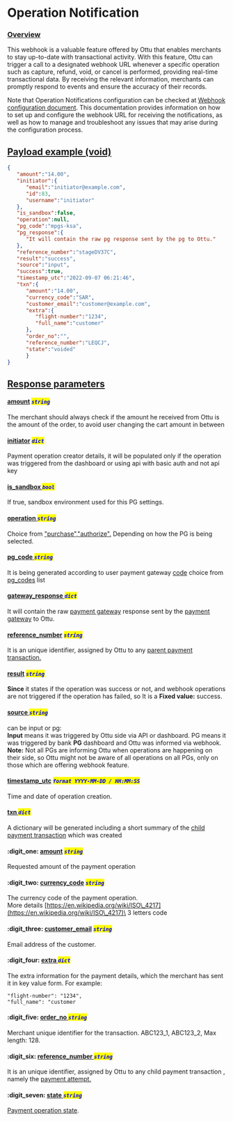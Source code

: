 # Operation Notification

### [Overview](operation-notification.md#overview)

This webhook is a valuable feature offered by Ottu that enables merchants to stay up-to-date with transactional activity. With this feature, Ottu can trigger a call to a designated webhook URL whenever a specific operation such as capture, refund, void, or cancel is performed, providing real-time transactional data. By receiving the relevant information, merchants can promptly respond to events and ensure the accuracy of their records.

Note that Operation Notifications configuration can be checked at [Webhook configuration document](../../user-guide/configuration.md#webhook-configuration). This documentation provides information on how to set up and configure the webhook URL for receiving the notifications, as well as how to manage and troubleshoot any issues that may arise during the configuration process.

## [Payload example (void)](operation-notification.md#payload-example-void)

```json
{
   "amount":"14.00",
   "initiator":{
      "email":"initiator@example.com",
      "id":83,
      "username":"initiator"
   },
   "is_sandbox":false,
   "operation":null,
   "pg_code":"mpgs-ksa",
   "pg_response":{
      "It will contain the raw pg response sent by the pg to Ottu."
   },
   "reference_number":"stageDV37C",
   "result":"success",
   "source":"input",
   "success":true,
   "timestamp_utc":"2022-09-07 06:21:46",
   "txn":{
      "amount":"14.00",
      "currency_code":"SAR",
      "customer_email":"customer@example.com",
      "extra":{
         "flight-number":"1234",
         "full_name":"customer"
      },
      "order_no":"",
      "reference_number":"LEQCJ",
      "state":"voided"
      }
}
```

## [Response parameters](operation-notification.md#response-parameters)

#### [amount](operation-notification.md#amount-string) _<mark style="color:blue;">`string`</mark>_

The merchant should always check if the amount he received from Ottu is the amount of the order, to avoid user changing the cart amount in between

#### [initiator](operation-notification.md#initiator-dict) _<mark style="color:blue;">`dict`</mark>_&#x20;

Payment operation creator details, it will be populated only if the operation was triggered from the dashboard or using api with basic auth and not api key

#### [is\_sandbox ](operation-notification.md#is\_sandbox-bool)_<mark style="color:blue;">`bool`</mark>_

If true, sandbox environment used for this PG settings.

#### [operation ](operation-notification.md#operation-string)_<mark style="color:blue;">`string`</mark>_

Choice from ["purchase","authorize".](../../user-guide/payment-gateway.md#configure-payment-gateway) Depending on how the PG is being selected.

#### [pg\_code ](operation-notification.md#pg\_code-string)_<mark style="color:blue;">`string`</mark>_

It is being generated according to user payment gateway [code](../rest-api/checkout-api.md#pg\_codes-array-required) choice from [pg\_codes](../rest-api/checkout-api.md#pg\_codes-array-required) list

#### [gateway\_response ](operation-notification.md#gateway\_response-dict)_<mark style="color:blue;">`dict`</mark>_

It will contain the raw [payment gateway](../../user-guide/payment-gateway.md) response sent by the [payment gateway](../../user-guide/payment-gateway.md) to Ottu.

#### [reference\_number](operation-notification.md#reference\_number-string) _<mark style="color:blue;">`string`</mark>_

It is an unique identifier, assigned by Ottu to any [parent payment transaction.](../../user-guide/payment-tracking.md#states-of-parent-payment-transaction)

#### [result](operation-notification.md#result-string) _<mark style="color:blue;">`string`</mark>_

**Since** it states if the operation was success or not, and webhook operations are not triggered if the operation has failed, so It is a **Fixed value:** success.&#x20;

#### [source ](operation-notification.md#source-string)_<mark style="color:blue;">`string`</mark>_

can be input or pg:\
**Input** means it was triggered by Ottu side via API or dashboard. PG means it was triggered by bank **PG** dashboard and Ottu was informed via webhook.\
**Note:** Not all PGs are informing Ottu when operations are happening on their side, so Ottu might not be aware of all operations on all PGs, only on those which are offering webhook feature.

#### [timestamp\_utc](operation-notification.md#timestamp\_utc-format-yyyy-mm-dd-hh-mm-ss) _<mark style="color:blue;">`format YYYY-MM-DD / HH:MM:SS`</mark>_&#x20;

Time and date of operation creation.

#### [txn ](operation-notification.md#txn-dict)_<mark style="color:blue;">`dict`</mark>_

A dictionary will be generated including a short summary of the [child payment transaction](../../user-guide/payment-tracking.md#states-of-child-payment-transaction) which was created

#### :digit\_one: [amount](operation-notification.md#amount-string-1) _<mark style="color:blue;">`string`</mark>_

Requested amount of the payment operation&#x20;

#### :digit\_two: [currency\_code](operation-notification.md#currency\_code-string) _<mark style="color:blue;">`string`</mark>_

The currency code of the payment operation.\
More details [https://en.wikipedia.org/wiki/ISO\_4217](https://en.wikipedia.org/wiki/ISO\_4217)\
3 letters code

#### :digit\_three: [customer\_email](operation-notification.md#customer\_email-string) _<mark style="color:blue;">`string`</mark>_

Email address of the customer.

#### :digit\_four: [extra ](operation-notification.md#extra-dict)_<mark style="color:blue;">`dict`</mark>_

The extra information for the payment details, which the merchant has sent it in key value form. For example:

```
"flight-number": "1234",
"full_name": "customer
```

#### :digit\_five: [order\_no ](operation-notification.md#order\_no-string)_<mark style="color:blue;">`string`</mark>_

Merchant unique identifier for the transaction. ABC123\_1, ABC123\_2, Max length: 128.

#### :digit\_six: [reference\_number ](operation-notification.md#reference\_number-string-1)_<mark style="color:blue;">`string`</mark>_

It is an unique identifier, assigned by Ottu to any child payment transaction , namely the [payment attempt.](../../user-guide/payment-tracking.md#payment-transaction)

#### :digit\_seven: [state ](operation-notification.md#state-string)_<mark style="color:blue;">`string`</mark>_

[Payment operation state](../../user-guide/payment-tracking.md#states-of-child-payment-transaction).
